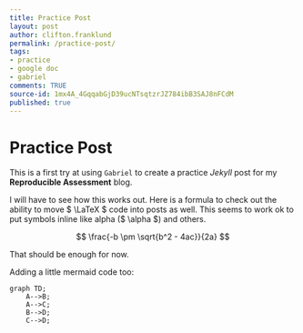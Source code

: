 ```yaml
---
title: Practice Post
layout: post
author: clifton.franklund
permalink: /practice-post/
tags:
- practice
- google doc
- gabriel
comments: TRUE
source-id: 1mx4A_4GqqabGjD39ucNTsqtzrJZ784ibB3SAJ8nFCdM
published: true
---
```

# Practice Post

This is a first try at using ```Gabriel``` to create a practice _Jekyll_ post for my **Reproducible Assessment** blog.  

I will have to see how this works out. Here is a formula to check out the ability to move $ \LaTeX $ code into posts as well. This seems to work ok to put symbols inline like alpha ($ \alpha $) and others. 

$$ \frac{-b \pm \sqrt{b^2 - 4ac}}{2a} $$  

That should be enough for now.   

Adding a little mermaid code too:

```mermaid   
graph TD;   
    A-->B;   
    A-->C;   
    B-->D;   
    C-->D;   
```   

